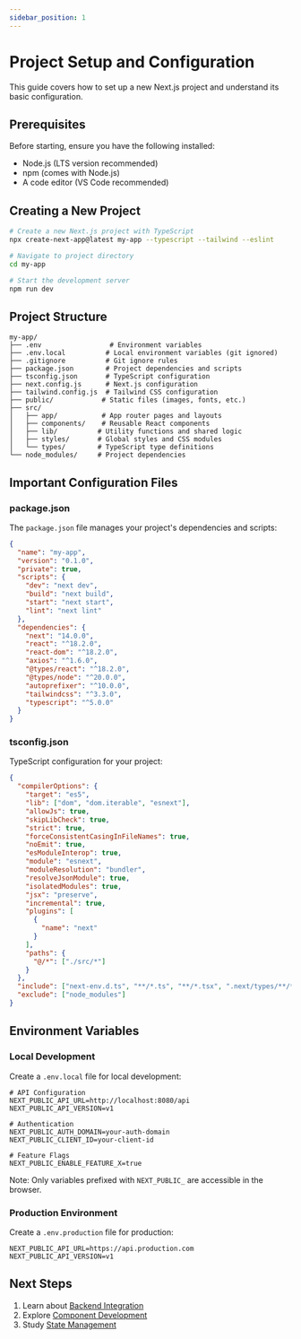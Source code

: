 ```yaml
---
sidebar_position: 1
---
```


# Project Setup and Configuration

This guide covers how to set up a new Next.js project and understand its basic configuration.

## Prerequisites

Before starting, ensure you have the following installed:
- Node.js (LTS version recommended)
- npm (comes with Node.js)
- A code editor (VS Code recommended)

## Creating a New Project

```bash
# Create a new Next.js project with TypeScript
npx create-next-app@latest my-app --typescript --tailwind --eslint

# Navigate to project directory
cd my-app

# Start the development server
npm run dev
```

## Project Structure

```plaintext
my-app/
├── .env                 # Environment variables
├── .env.local          # Local environment variables (git ignored)
├── .gitignore          # Git ignore rules
├── package.json        # Project dependencies and scripts
├── tsconfig.json       # TypeScript configuration
├── next.config.js      # Next.js configuration
├── tailwind.config.js  # Tailwind CSS configuration
├── public/            # Static files (images, fonts, etc.)
├── src/
│   ├── app/           # App router pages and layouts
│   ├── components/    # Reusable React components
│   ├── lib/          # Utility functions and shared logic
│   ├── styles/       # Global styles and CSS modules
│   └── types/        # TypeScript type definitions
└── node_modules/     # Project dependencies
```

## Important Configuration Files

### package.json

The `package.json` file manages your project's dependencies and scripts:

```json
{
  "name": "my-app",
  "version": "0.1.0",
  "private": true,
  "scripts": {
    "dev": "next dev",
    "build": "next build",
    "start": "next start",
    "lint": "next lint"
  },
  "dependencies": {
    "next": "14.0.0",
    "react": "^18.2.0",
    "react-dom": "^18.2.0",
    "axios": "^1.6.0",
    "@types/react": "^18.2.0",
    "@types/node": "^20.0.0",
    "autoprefixer": "^10.0.0",
    "tailwindcss": "^3.3.0",
    "typescript": "^5.0.0"
  }
}
```

### tsconfig.json

TypeScript configuration for your project:

```json
{
  "compilerOptions": {
    "target": "es5",
    "lib": ["dom", "dom.iterable", "esnext"],
    "allowJs": true,
    "skipLibCheck": true,
    "strict": true,
    "forceConsistentCasingInFileNames": true,
    "noEmit": true,
    "esModuleInterop": true,
    "module": "esnext",
    "moduleResolution": "bundler",
    "resolveJsonModule": true,
    "isolatedModules": true,
    "jsx": "preserve",
    "incremental": true,
    "plugins": [
      {
        "name": "next"
      }
    ],
    "paths": {
      "@/*": ["./src/*"]
    }
  },
  "include": ["next-env.d.ts", "**/*.ts", "**/*.tsx", ".next/types/**/*.ts"],
  "exclude": ["node_modules"]
}
```

## Environment Variables

### Local Development

Create a `.env.local` file for local development:

```plaintext
# API Configuration
NEXT_PUBLIC_API_URL=http://localhost:8080/api
NEXT_PUBLIC_API_VERSION=v1

# Authentication
NEXT_PUBLIC_AUTH_DOMAIN=your-auth-domain
NEXT_PUBLIC_CLIENT_ID=your-client-id

# Feature Flags
NEXT_PUBLIC_ENABLE_FEATURE_X=true
```

Note: Only variables prefixed with `NEXT_PUBLIC_` are accessible in the browser.

### Production Environment

Create a `.env.production` file for production:

```plaintext
NEXT_PUBLIC_API_URL=https://api.production.com
NEXT_PUBLIC_API_VERSION=v1
```

## Next Steps

1. Learn about [Backend Integration](./backend-integration.md)
2. Explore [Component Development](./components.md)
3. Study [State Management](./state-management.md) 